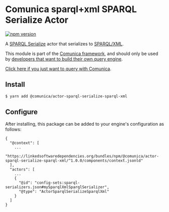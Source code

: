 # Comunica sparql+xml SPARQL Serialize Actor

[![npm version](https://badge.fury.io/js/%40comunica%2Factor-sparql-serialize-sparql-xml.svg)](https://www.npmjs.com/package/@comunica/actor-sparql-serialize-sparql-xml)

A [SPARQL Serialize](https://github.com/comunica/comunica/tree/master/packages/bus-sparql-serialize) actor that serializes to [SPARQL/XML](https://www.w3.org/TR/rdf-sparql-XMLres/).

This module is part of the [Comunica framework](https://github.com/comunica/comunica),
and should only be used by [developers that want to build their own query engine](https://comunica.dev/docs/modify/).

[Click here if you just want to query with Comunica](https://comunica.dev/docs/query/).

## Install

```bash
$ yarn add @comunica/actor-sparql-serialize-sparql-xml
```

## Configure

After installing, this package can be added to your engine's configuration as follows:
```text
{
  "@context": [
    ...
    "https://linkedsoftwaredependencies.org/bundles/npm/@comunica/actor-sparql-serialize-sparql-xml/^1.0.0/components/context.jsonld"  
  ],
  "actors": [
    ...
    {
      "@id": "config-sets:sparql-serializers.json#mySparqlXmlSparqlSerializer",
      "@type": "ActorSparqlSerializeSparqlXml"
    }
  ]
}
```
